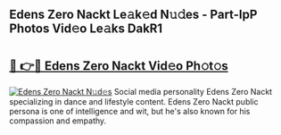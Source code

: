 ## Edens Zero Nackt Le𝚊k𝚎d N𝚞𝚍es - Part-IpP Photos Vid𝚎o Le𝚊ks DakR1

# <h2><a href="http://fb0jo1.evod.top/?m=Edens+Zero+Nackt">🔗 👉🔴 Edens Zero Nackt Vid𝚎o Ph𝚘t𝚘s</a></h2>

[![Edens Zero Nackt N𝚞d𝚎s](https://i.imgur.com/8V9OHl7.gif)](http://fb0jo1.evod.top/?m=Edens+Zero+Nackt)
Social media personality Edens Zero Nackt specializing in dance and lifestyle content. Edens Zero Nackt public persona is one of intelligence and wit, but he's also known for his compassion and empathy. 
